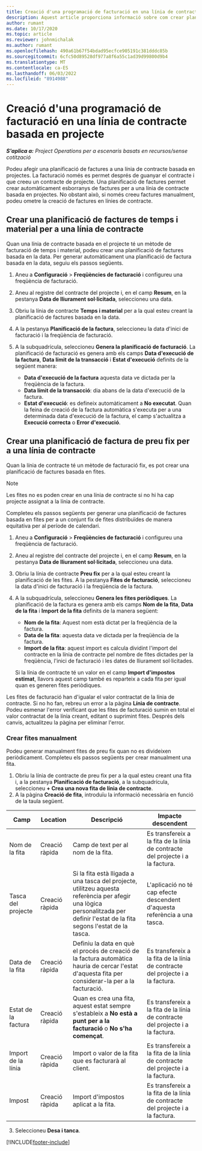 ```yaml
---
title: Creació d'una programació de facturació en una línia de contracte basada en projecte
description: Aquest article proporciona informació sobre com crear planificacions de factures i fites en línies de contracte.
author: rumant
ms.date: 10/17/2020
ms.topic: article
ms.reviewer: johnmichalak
ms.author: rumant
ms.openlocfilehash: 490a61b67f54bdad95ecfce905191c381dddc85b
ms.sourcegitcommit: 6cfc50d89528df977a8f6a55c1ad39d99800d9b4
ms.translationtype: MT
ms.contentlocale: ca-ES
ms.lasthandoff: 06/03/2022
ms.locfileid: "8914988"
---
```

# <a name="create-an-invoice-schedule-on-a-project-based-contract-line"></a>Creació d'una programació de facturació en una línia de contracte basada en projecte 

_**S'aplica a:** Project Operations per a escenaris basats en recursos/sense cotització_

Podeu afegir una planificació de factures a una línia de contracte basada en projectes. La facturació només es permet després de guanyar el contracte i que creeu un contracte de projecte. Una planificació de factures permet crear automàticament esborranys de factures per a una línia de contracte basada en projectes. No obstant això, si només creeu factures manualment, podeu ometre la creació de factures en línies de contracte.

## <a name="create-a-time-and-material-invoice-schedule-for-a-contract-line"></a>Crear una planificació de factures de temps i material per a una línia de contracte

Quan una línia de contracte basada en el projecte té un mètode de facturació de temps i material, podeu crear una planificació de factures basada en la data. Per generar automàticament una planificació de factura basada en la data, seguiu els passos següents.

1. Aneu a **Configuració** > **Freqüències de facturació** i configureu una freqüència de facturació.
2. Aneu al registre del contracte del projecte i, en el camp **Resum**, en la pestanya **Data de lliurament sol·licitada**, seleccioneu una data.
3. Obriu la línia de contracte **Temps i material** per a la qual esteu creant la planificació de factures basada en la data. 
4. A la pestanya **Planificació de la factura**, seleccioneu la data d'inici de facturació i la freqüència de facturació.
5. A la subquadrícula, seleccioneu **Genera la planificació de facturació**. La planificació de facturació es genera amb els camps **Data d'execució de la factura**, **Data límit de la transacció** i **Estat d'execució** definits de la següent manera:

    - **Data d'execució de la factura** aquesta data ve dictada per la freqüència de la factura.
    - **Data límit de la transacció**: dia abans de la data d'execució de la factura.
    - **Estat d'execució**: es defineix automàticament a **No executat**. Quan la feina de creació de la factura automàtica s'executa per a una determinada data d'execució de la factura, el camp s'actualitza a **Execució correcta** o **Error d'execució**.

## <a name="create-a-fixed-price-invoice-schedule-for-a-contract-line"></a>Crear una planificació de factura de preu fix per a una línia de contracte

Quan la línia de contracte té un mètode de facturació fix, es pot crear una planificació de factures basada en fites. 

> [!NOTE]
> Les fites no es poden crear en una línia de contracte si no hi ha cap projecte assignat a la línia de contracte.

Completeu els passos següents per generar una planificació de factures basada en fites per a un conjunt fix de fites distribuïdes de manera equitativa per al període de calendari.

1. Aneu a **Configuració** > **Freqüències de facturació** i configureu una freqüència de facturació.
2. Aneu al registre del contracte del projecte i, en el camp **Resum**, en la pestanya **Data de lliurament sol·licitada**, seleccioneu una data.
3. Obriu la línia de contracte **Preu fix** per a la qual esteu creant la planificació de les fites. A la pestanya **Fites de facturació**, seleccioneu la data d'inici de facturació i la freqüència de la factura. 
4. A la subquadrícula, seleccioneu **Genera les fites periòdiques**. La planificació de la factura es genera amb els camps **Nom de la fita**, **Data de la fita** i **Import de la fita** definits de la manera següent:

    - **Nom de la fita**: Aquest nom està dictat per la freqüència de la factura.
    - **Data de la fita**: aquesta data ve dictada per la freqüència de la factura.
    - **Import de la fita**: aquest import es calcula dividint l'import del contracte en la línia de contracte pel nombre de fites dictades per la freqüència, l'inici de facturació i les dates de lliurament sol·licitades.

    Si la línia de contracte té un valor en el camp **Import d'impostos estimat**, llavors aquest camp també es reparteix a cada fita per igual quan es generen fites periòdiques.

Les fites de facturació han d'igualar el valor contractat de la línia de contracte. Si no ho fan, rebreu un error a la pàgina **Línia de contracte**. Podeu esmenar l'error verificant que les fites de facturació sumin en total el valor contractat de la línia creant, editant o suprimint fites. Després dels canvis, actualitzeu la pàgina per eliminar l'error.

### <a name="manually-create-milestones"></a>Crear fites manualment

Podeu generar manualment fites de preu fix quan no es divideixen periòdicament. Completeu els passos següents per crear manualment una fita.

1. Obriu la línia de contracte de preu fix per a la qual esteu creant una fita i, a la pestanya **Planificació de facturació**, a la subquadrícula, seleccioneu **+ Crea una nova fita de línia de contracte**. 
2. A la pàgina **Creació de fita**, introduïu la informació necessària en funció de la taula següent.

| Camp | Location | Descripció | Impacte descendent |
| --- | --- | --- | --- |
| Nom de la fita | Creació ràpida | Camp de text per al nom de la fita. | Es transfereix a la fita de la línia de contracte del projecte i a la factura. |
| Tasca del projecte | Creació ràpida | Si la fita està lligada a una tasca del projecte, utilitzeu aquesta referència per afegir una lògica personalitzada per definir l'estat de la fita segons l'estat de la tasca. | L'aplicació no té cap efecte descendent d'aquesta referència a una tasca. |
| Data de la fita | Creació ràpida | Definiu la data en què el procés de creació de la factura automàtica hauria de cercar l'estat d'aquesta fita per considerar-la per a la facturació. | Es transfereix a la fita de la línia de contracte del projecte i a la factura. |
| Estat de la factura | Creació ràpida | Quan es crea una fita, aquest estat sempre s'estableix a **No està a punt per a la facturació** o **No s'ha començat**. | Es transfereix a la fita de la línia de contracte del projecte i a la factura. |
| Import de la línia | Creació ràpida | Import o valor de la fita que es facturarà al client. | Es transfereix a la fita de la línia de contracte del projecte i a la factura. |
| Impost | Creació ràpida | Import d'impostos aplicat a la fita. | Es transfereix a la fita de la línia de contracte del projecte i a la factura. |

3. Seleccioneu **Desa i tanca**.


[!INCLUDE[footer-include](../includes/footer-banner.md)]